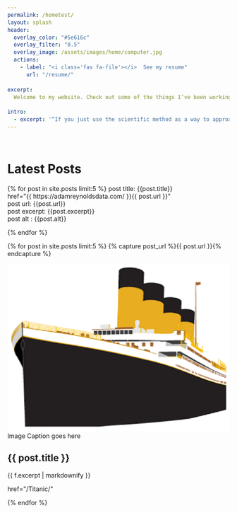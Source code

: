 ```yaml
---
permalink: /hometest/
layout: splash
header:
  overlay_color: "#5e616c"
  overlay_filter: "0.5"
  overlay_image: /assets/images/home/computer.jpg
  actions:
    - label: "<i class='fas fa-file'></i>  See my resume"
      url: "/resume/"

excerpt: 
  Welcome to my website. Check out some of the things I’ve been working on recently, and feel free to contact me if you have any questions.<br>

intro:  
  - excerpt: '“If you just use the scientific method as a way to approach data-intensive projects, I think you’re more apt to be successful with your outcome.” *-* *Bob Hayes*'
---
```



<!-- <br>
<h1>Latest Posts</h1>
{% for post in site.posts limit:5 %}
<li><a href="{{ https://adamreynoldsdata.com/ }}{{ post.url }}">{{ post.title }}</a></li>  
{% endfor %}

<br>
<h1>Latest Posts</h1>
{% for post in site.posts limit:5 %}
<a href="{{ https://adamreynoldsdata.com/ }}{{ post.url }}">{{ post.title }}</a> 
<br>{{ post.date | date: "%B %d, %Y" }}
{% endfor %} -->


<br>
<h1>Latest Posts</h1>
{% for post in site.posts limit:5 %}
  post title: {{post.title}} <br>
  <a>href="{{ https://adamreynoldsdata.com/ }}{{ post.url }}"</a> <br>
  post url: {{post.url}} <br>
  post excerpt: {{post.excerpt}} <br>
  post alt : {{post.alt}}


{% endfor %}


<div class="feature__wrapper">

  {% for post in site.posts limit:5 %}
    {% capture post_url %}{{ post.url }}{% endcapture %}
    <div class="feature__item--left">
      <div class="archive__item">
        <div class="archive__item-teaser">
          <img src="assets\images\titanic.png">
            <span class="archive__item-caption"> Image Caption goes here</span>
        </div>
      </div>
      <div class="archive__item-body">
        <h2 class="archive__item-title">{{ post.title }}</h2>
        <div class="archive__item-excerpt">
          {{ f.excerpt | markdownify }}
          <p><a>href="/Titanic/"</a></p>
        </div>
      </div>
    </div>
  {% endfor %}

</div>